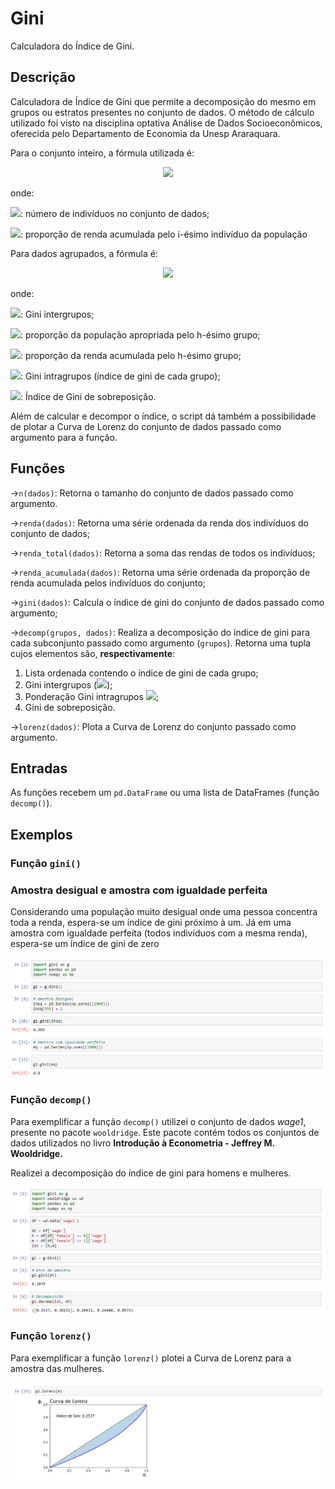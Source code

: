# Gini



Calculadora do Índice de Gini.

## Descrição



Calculadora de Índice de Gini que permite a decomposição do mesmo em grupos ou estratos presentes no conjunto de dados. O método de cálculo utilizado foi visto na disciplina optativa Análise de Dados Socioeconômicos, oferecida pelo Departamento de Economia da Unesp Araraquara.

Para o conjunto inteiro, a fórmula utilizada é:

<p align = "center">
<img src="https://render.githubusercontent.com/render/math?math=\large G=1-\frac{1}{n}\cdot\sum_{i=1}^{n}(\phi_{i}%2B\phi_{i-1})">
</p>
onde:

<img src="https://render.githubusercontent.com/render/math?math=\large n">: número de indivíduos no conjunto de dados;

<img src="https://render.githubusercontent.com/render/math?math=\large \phi_{i}">: proporção de renda acumulada pelo i-ésimo indivíduo da população

Para dados agrupados, a fórmula é:
<p align="center">
<img src="https://render.githubusercontent.com/render/math?math=\large G=G_{e}%2B\sum_{h=1}^{k}{\pi_{h} Y_{h} G_{h}}\cdot+G_s">
</p>
onde:

<img src="https://render.githubusercontent.com/render/math?math=\large G_e=1-\sum_{h=1}^{k}\pi_h\cdot(\phi_h%2B+\phi_{h-1})">: Gini intergrupos;

<img src="https://render.githubusercontent.com/render/math?math=\large \phi_{h}">: proporção da população apropriada pelo h-ésimo grupo;

<img src="https://render.githubusercontent.com/render/math?math=\large Y_{h}">: proporção da renda acumulada pelo h-ésimo grupo;

<img src="https://render.githubusercontent.com/render/math?math=\large G_h=1-\frac{1}{n_h}\cdot\sum_{i=1}^{n_h}(\phi_{h,i}%2B\phi_{h,i-1})">: Gini intragrupos (índice de gini de cada grupo);

<img src="https://render.githubusercontent.com/render/math?math=\large G_{s}">: Índice de Gini de sobreposição.

Além de calcular e decompor o índice, o script dá também a possibilidade de plotar a Curva de Lorenz do conjunto de dados passado como argumento para a função.

## Funções


→`n(dados)`: Retorna o tamanho do conjunto de dados passado como argumento.

→`renda(dados)`: Retorna uma série ordenada da renda dos indivíduos do conjunto de dados;

→`renda_total(dados)`: Retorna a soma das rendas de todos os indivíduos;

→`renda_acumulada(dados)`: Retorna uma série ordenada da proporção de renda acumulada pelos indivíduos do conjunto;

→`gini(dados)`: Calcula o índice de gini do conjunto de dados passado como argumento;

→`decomp(grupos, dados)`: Realiza a decomposição do índice de gini para cada subconjunto passado como argumento (`grupos`). Retorna uma tupla cujos elementos são, **respectivamente**:

1. Lista ordenada contendo o índice de gini de cada grupo;
2. Gini intergrupos (<img src="https://render.githubusercontent.com/render/math?math=\large G_{e}">);
3. Ponderação Gini intragrupos <img src="https://render.githubusercontent.com/render/math?math=\large (\sum_{h=1}^{k}{\pi_{h}\cdot Y_{h}\cdot G_{h}})">;
4. Gini de sobreposição.

→`lorenz(dados)`: Plota a Curva de Lorenz do conjunto passado como argumento.

## Entradas



As funções recebem um `pd.DataFrame` ou uma lista de DataFrames (função `decomp()`).

## Exemplos



### Função `gini()`

### Amostra desigual e amostra com igualdade perfeita

Considerando uma população muito desigual onde uma pessoa concentra toda a renda, espera-se um índice de gini próximo à um. Já em uma amostra com igualdade perfeita (todos indivíduos com a mesma renda), espera-se um índice de gini de zero

![ex_gini.png](https://github.com/feegioppato/gini/blob/main/ex_gini.png?raw=true)

### Função `decomp()`

Para exemplificar a função `decomp()` utilizei o conjunto de dados *wage1*, presente no pacote `wooldridge`. Este pacote contém todos os conjuntos de dados utilizados no livro **Introdução à Econometria - Jeffrey M. Wooldridge.**

Realizei a decomposição do índice de gini para homens e mulheres.

![ex_decomp.png](https://github.com/feegioppato/gini/blob/main/ex_decomp.png?raw=true)

### Função `lorenz()`

Para exemplificar a função `lorenz()` plotei a Curva de Lorenz para a amostra das mulheres.

![ex_lorenz.png](https://github.com/feegioppato/gini/blob/main/ex_lorenz.png?raw=true)
